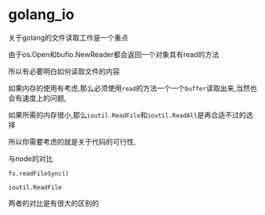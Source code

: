 # golang_io

关于golang的文件读取工作是一个重点

由于os.Open和bufio.NewReader都会返回一个对象具有read的方法

所以有必要明白如何读取文件的内容

如果内存的使用有考虑,那么必须使用`read`的方法一个一个`buffer`读取出来,当然也会有速度上的问题,

如果所需的内存很小,那么`ioutil.ReadFile`和`ioutil.ReadAll`是再合适不过的选择

所以你需要考虑的就是关于代码的可行性,

与node的对比

`fs.readFileSync()`

`ioutil.ReadFile`

两者的对比是有很大的区别的


